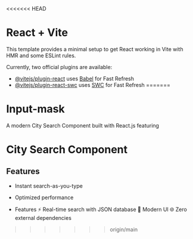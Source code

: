 <<<<<<< HEAD
# React + Vite

This template provides a minimal setup to get React working in Vite with HMR and some ESLint rules.

Currently, two official plugins are available:

- [@vitejs/plugin-react](https://github.com/vitejs/vite-plugin-react/blob/main/packages/plugin-react/README.md) uses [Babel](https://babeljs.io/) for Fast Refresh
- [@vitejs/plugin-react-swc](https://github.com/vitejs/vite-plugin-react-swc) uses [SWC](https://swc.rs/) for Fast Refresh
=======
# Input-mask
A modern City Search Component built with React.js featuring

# City Search Component  

## Features  
- Instant search-as-you-type  
- Optimized performance

- Features
⚡️ Real-time search with JSON database
🎨 Modern UI
🌐 Zero external dependencies
>>>>>>> origin/main
